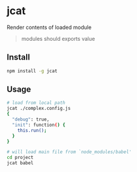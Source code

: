 # jcat

Render contents of loaded module
> modules should exports value

## Install

```bash
npm install -g jcat
```

## Usage

```bash
# load from local path
jcat ./complex.config.js
{
  "debug": true,
  "init": function() {
    this.run();
  }
}

# will load main file from `node_modules/babel'
cd project
jcat babel
```